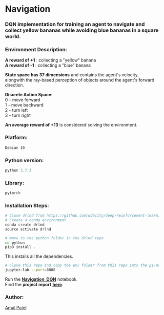 # Navigation      

### DQN implementation for training an agent to navigate and collect yellow bananas while avoiding blue bananas in a square world.

### Environment Description:
**__A reward of +1__** : collecting a "yellow" banana         
**A reward of -1** : collecting a "blue" banana

**State space has 37 dimensions** and contains the agent's velocity, alongwith the ray-based perception of objects around the agent's forward direction.

**Discrete Action Space:**     
0 - move forward           
1 - move backward           
2 - turn left           
3 - turn right         

**An average reward of +13** is considered solving the environment.            

### Platform: 
``` bash 
Debian 10
```

### Python version: 
``` python
python 3.7.3
```

### Library:
```python
pytorch
```

### Installation Steps:
```python
# Clone drlnd from https://github.com/udacity/deep-reinforcement-learning
# Create a conda environment
conda create drlnd
source activate drlnd
```
```bash 
# move to the python folder in the drlnd repo
cd python
pip3 install . 
```
This installs all the dependencies.
```bash 
# Clone this repo and copy the env folder from this repo into the p1-navigation of the drlnd repo.
jupyter-lab --port=8888
```

Run the [**Navigation_DQN**][nav notebook] notebook.             
Find the **project report** [**here**][report].          
    
### Author:
[Amal Patel](https://www.linkedin.com/in/patelamalk/)

[//]: # (Use this part to save the links and use the references)

[nav notebook]:<https://github.com/patelamalk/RL/blob/master/Navigation/Navigation_DQN.ipynb>
[report]:<https://github.com/patelamalk/RL/blob/master/Navigation/Report.md>


